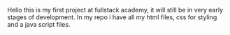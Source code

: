Hello this is my first project at fullstack academy, it will still be in very early stages of development.
In my repo i have all my html files, css for styling and a java script files.
 
